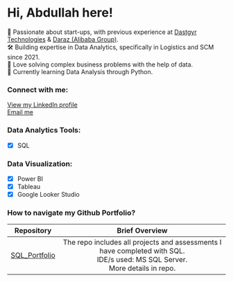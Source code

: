 # Hi, Abdullah here!
🔭 Passionate about start-ups, with previous experience at [Dastgyr Technologies](https://www.linkedin.com/company/dastgyr/) & [Daraz (Alibaba Group)](https://www.linkedin.com/company/daraz).<br>
🛠️ Building expertise in Data Analytics, specifically in Logistics and SCM since 2021.<br>
🤝 Love solving complex business problems with the help of data.<br>
🌱 Currently learning Data Analysis through Python.<br>

### Connect with me:
[View my LinkedIn profile](https://www.linkedin.com/in/abdullah-asghar/) <br>
[Email me](mailto:abdullah.asghar@khi.iba.edu.pk)

### Data Analytics Tools:
- [x] SQL

### Data Visualization:
- [x] Power BI
- [x] Tableau
- [x] Google Looker Studio

### How to navigate my Github Portfolio?

| Repository | Brief Overview |
|:-:|:-:|
| [SQL_Portfolio](https://https://github.com/AbdullahAsghar/SQL_Portfolio)|The repo includes all projects and assessments I have completed with SQL.<br>IDE/s used: MS SQL Server.<br>More details in repo.| 


